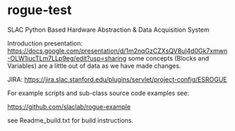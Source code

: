 # rogue-test
SLAC Python Based Hardware Abstraction &amp; Data Acquisition System

Introduction presentation: 
https://docs.google.com/presentation/d/1m2nqGzCZXsQV8ul4d0Gk7xmwn-OLW1iucTLm7LLp9eg/edit?usp=sharing
some concepts (Blocks and Variables) are a little out of data as we have made changes.

JIRA:
https://jira.slac.stanford.edu/plugins/servlet/project-config/ESROGUE

For example scripts and sub-class source code examples see:

https://github.com/slaclab/rogue-example

see Readme_build.txt for build instructions.

